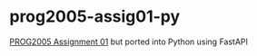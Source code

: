 # prog2005-assig01-py
[PROG2005 Assignment 01](https://github.com/t1001001/prog2005-assig01) but ported into Python using FastAPI
